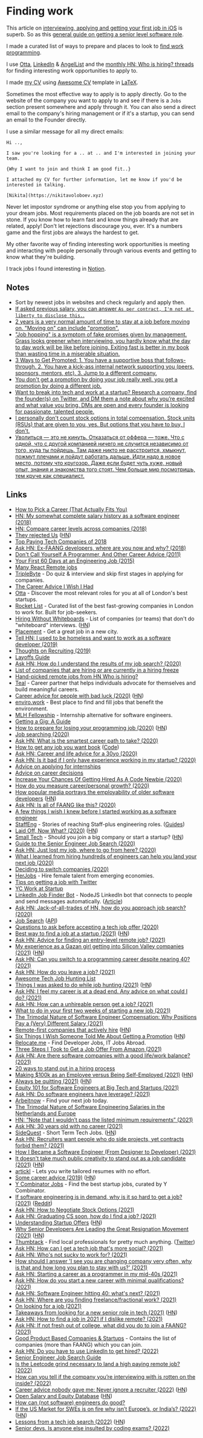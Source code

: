 # Finding work

This article on [interviewing, applying and getting your first job in iOS](http://artsy.github.io/blog/2016/01/30/iOS-Junior-Interviews) is superb. So as this [general guide on getting a senior level software role](https://www.jobsearch.dev/).

I made a curated list of ways to prepare and places to look to [find work programming](https://github.com/nikitavoloboev/find-work).

I use [Otta](https://otta.com/), [LinkedIn](https://www.linkedin.com) & [AngelList](https://angel.co) and the [monthly HN: Who is hiring? threads](https://kennytilton.github.io/whoishiring/) for finding interesting work opportunities to apply to.

I made [my CV](http://nikitavoloboev.xyz/cv.pdf) using [Awesome CV](https://github.com/posquit0/Awesome-CV) template in [LaTeX](https://github.com/nikitavoloboev/cv).

Sometimes the most effective way to apply is to apply directly. Go to the website of the company you want to apply to and see if there is a `Jobs` section present somewhere and apply through it. You can also send a direct email to the company's hiring management or if it's a startup, you can send an email to the Founder directly.

I use a similar message for all my direct emails:

```
Hi ..,

I saw you're looking for a .. at .. and I'm interested in joining your team.

{Why I want to join and think I am good fit..}

I attached my CV for further information, let me know if you'd be interested in talking.

[Nikita](https://nikitavoloboev.xyz)
```

Never let impostor syndrome or anything else stop you from applying to your dream jobs. Most requirements placed on the job boards are not set in stone. If you know how to learn fast and know things already that are related, apply! Don't let rejections discourage you, ever. It's a numbers game and the first jobs are always the hardest to get.

My other favorite way of finding interesting work opportunities is meeting and interacting with people personally through various events and getting to know what they're building.

I track jobs I found interesting in [Notion](https://www.notion.so/Jobs-8f4225788b144da49a0c2ee37576507c).

## Notes

- Sort by newest jobs in websites and check regularly and apply then.
- [If asked previous salary, you can answer `As per contract, I'm not at liberty to disclose this.`.](https://www.reddit.com/r/cscareerquestionsEU/comments/9ohap7/uk_company_asking_about_current_salary_up_front/)
- [2 years is a very normal amount of time to stay at a job before moving on. "Moving on" can include "promotion".](https://twitter.com/seldo/status/1381603198754975748)
- ["Job hopping" is a symptom of fake promises given by management. Grass looks greener when interviewing, you hardly know what the day to day work will be like before joining. Exiting fast is better in my book than wasting time in a miserable situation.](https://twitter.com/rakyll/status/1381599321200553990)
- [3 Ways to Get Promoted: 1. You have a supportive boss that follows-through. 2. You have a kick-ass internal network supporting you (peers, sponsors, mentors, etc). 3. Jump to a different company.](https://twitter.com/lcooney/status/1384948385078185984)
- [You don't get a promotion by doing your job really well. you get a promotion by doing a different job.](https://twitter.com/fat/status/1393287585380790272)
- [Want to break into tech and work at a startup? Research a company, find the founder(s) on Twitter, and DM them a note about why you’re excited and what value you bring. DMs are open and every founder is looking for passionate, talented people.](https://twitter.com/anothercohen/status/1400942834396459011)
- [I personally don't count stock options in total compensation. Stock units (RSUs) that are given to you, yes. But options that you have to buy, I don't.](https://twitter.com/cassidoo/status/1420423346727051268)
- [Уволиться — это не кинуть. Отказаться от оффера — тоже. Что с одной, что с другой компанией ничего не случится независимо от того, куда ты пойдешь. Там даже никто не расстроится, хмыкнут, пожмут плечами и пойдут работать дальше. Идти надо в новое место, потому что кругозор. Даже если будет чуть хуже, новый опыт, знания и знакомства того стоят. Чем больше мир посмотришь, тем круче как специалист.](https://twitter.com/nikitonsky/status/1453691923651309571)

## Links

- [How to Pick a Career (That Actually Fits You)](https://waitbutwhy.com/2018/04/picking-career.html)
- [HN: My somewhat complete salary history as a software engineer (2018)](https://news.ycombinator.com/item?id=18342996)
- [HN: Compare career levels across companies (2018)](https://news.ycombinator.com/item?id=18349421)
- [They rejected Us](https://rejected.us/) ([HN](https://news.ycombinator.com/item?id=18628140))
- [Top Paying Tech Companies of 2018](https://www.levels.fyi/2018/)
- [Ask HN: Ex-FAANG developers, where are you now and why? (2018)](https://news.ycombinator.com/item?id=18192534)
- [Don't Call Yourself A Programmer, And Other Career Advice (2011)](https://www.kalzumeus.com/2011/10/28/dont-call-yourself-a-programmer/)
- [Your First 60 Days at an Engineering Job (2015)](https://code.dblock.org/2015/04/23/your-first-60-days-at-an-engineering-job.html)
- [Many React Remote jobs](https://twitter.com/mxstbr/status/1180846287148785670)
- [TripleByte](https://triplebyte.com/) - Do quiz & interview and skip first stages in applying for companies.
- [The Career Advice I Wish I Had](https://welearncode.com/career-advice/)
- [Otta](https://otta.com/) - Discover the most relevant roles for you at all of London's best startups.
- [Rocket List](https://rocketlist.co.uk/) - Curated list of the best fast-growing companies in London to work for. Built for job-seekers.
- [Hiring Without Whiteboards](https://github.com/poteto/hiring-without-whiteboards) - List of companies (or teams) that don't do "whiteboard" interviews. ([HN](https://news.ycombinator.com/item?id=23981795))
- [Placement](https://placement.com/) - Get a great job in a new city.
- [Tell HN: I used to be homeless and want to work as a software developer (2019)](https://news.ycombinator.com/item?id=21880179)
- [Thoughts on Recruiting (2019)](https://markmcgranaghan.com/recruiting)
- [Layoffs Guide](https://candor.co/guides/layoff/)
- [Ask HN: How do I understand the results of my job search? (2020)](https://news.ycombinator.com/item?id=21612151)
- [List of companies that are hiring or are currently in a hiring freeze](https://candor.co/hiring-freezes/)
- [Hand-picked remote jobs from HN Who is hiring?](https://remoteleaf.com/whoishiring)
- [Teal](https://www.tealhq.com/) - Career partner that helps individuals advocate for themselves and build meaningful careers.
- [Career advice for people with bad luck (2020)](https://chiefofstuff.substack.com/p/career-advice-for-people-with-bad) ([HN](https://news.ycombinator.com/item?id=22960225))
- [enviro.work](https://enviro.work/) - Best place to find and fill jobs that benefit the environment.
- [MLH Fellowship](https://fellowship.mlh.io/) - Internship alternative for software engineers.
- [Getting a Gig: A Guide](https://github.com/cassidoo/getting-a-gig)
- [How to prepare for losing your programming job (2020)](https://codewithoutrules.com/2020/05/14/prepare-losing-job/) ([HN](https://news.ycombinator.com/item?id=23180214))
- [Job searching (2020)](https://www.thefragehaver.com/posts/jobsearch/)
- [Ask HN: What is the smartest career path to take? (2020)](https://news.ycombinator.com/item?id=23458316)
- [How to get any job you want book](https://page.skerritt.blog/job/) ([Code](https://github.com/brandonskerritt/Employabiltiy-book))
- [Ask HN: Career and life advice for a 30yo (2020)](https://news.ycombinator.com/item?id=23475890)
- [Ask HN: Is it bad if I only have experience working in my startup? (2020)](https://news.ycombinator.com/item?id=23514857)
- [Advice on applying for internships](https://rosiecampbell.me/on-applying-for-internships)
- [Advice on career decisions](https://rosiecampbell.me/on-career-decisions)
- [Increase Your Chances Of Getting Hired As A Code Newbie (2020)](https://catalins.tech/increase-your-chances-of-getting-hired-as-a-code-newbie)
- [How do you measure career/personal growth? (2020)](https://lobste.rs/s/bkyxww/how_do_you_measure_career_personal_growth)
- [How popular media portrays the employability of older software developers](https://arxiv.org/abs/2004.05847) ([HN](https://news.ycombinator.com/item?id=23964539))
- [Ask HN: Is all of FAANG like this? (2020)](https://news.ycombinator.com/item?id=23917131)
- [A few things I wish I knew before I started working as a software engineer](https://shubheksha.com/posts/2019/06/a-few-things-i-wish-i-knew-before-i-started-working-as-a-software-engineer/)
- [StaffEng](https://staffeng.com/) - Stories of reaching Staff-plus engineering roles. ([Guides](https://staffeng.com/guides/))
- [Laid Off, Now What? (2020)](https://bharathpbhat.github.io/2020/09/19/laid-off-now-what.html) ([HN](https://news.ycombinator.com/item?id=24534685))
- [Small Tech](https://scattered-thoughts.net/writing/small-tech/) - Should you join a big company or start a startup? ([HN](https://news.ycombinator.com/item?id=24553085))
- [Guide to the Senior Engineer Job Search (2020)](https://twitter.com/stopachka/status/1308766905642123264)
- [Ask HN: Just lost my job, where to go from here? (2020)](https://news.ycombinator.com/item?id=24617522)
- [What I learned from hiring hundreds of engineers can help you land your next job (2020)](https://stackoverflow.blog/2020/09/23/hiring-jobs-candidates-software-coding-programmers-teresa-dietrich/)
- [Deciding to switch companies (2020)](https://lethain.com/deciding-to-switch/)
- [HerJobs](https://herjobs.co/) - Hire female talent from emerging economies.
- [Tips on getting a job with Twitter](https://twitter.com/sehurlburt/status/923830594240372736)
- [YC Work at Startup](https://www.workatastartup.com/)
- [LinkedIn Job Finder Bot](https://github.com/eilonmore/job-finder) - NodeJS LinkedIn bot that connects to people and send messages automatically. ([Article](https://codeburst.io/how-i-nailed-a-job-with-this-nodejs-linkedin-bot-6fcada2afbe1))
- [Ask HN: Jack-of-all-trades of HN, how do you approach job search? (2020)](https://news.ycombinator.com/item?id=24916016)
- [Job Search](https://jobsearchi.com/) ([API](https://api.jobsearchi.com/))
- [Questions to ask before accepting a tech job offer (2020)](https://blog.mironov.live/questions-to-ask-before-accepting-a-tech-job-offer/)
- [Best way to find a job at a startup (2021)](https://twitter.com/SWARTZcenter/status/1350075419479969798) ([HN](https://news.ycombinator.com/item?id=25793459))
- [Ask HN: Advice for finding an entry-level remote job? (2021)](https://news.ycombinator.com/item?id=26171008)
- [My experience as a Gazan girl getting into Silicon Valley companies (2021)](https://daliaawad28.medium.com/my-experience-as-a-gazan-girl-getting-into-silicon-valley-companies-488062d769a1) ([HN](https://news.ycombinator.com/item?id=26251143))
- [Ask HN: Can you switch to a programming career despite nearing 40? (2021)](https://news.ycombinator.com/item?id=26383366)
- [Ask HN: How do you leave a job? (2021)](https://news.ycombinator.com/item?id=26587018)
- [Awesome Tech Job Hunting List](https://github.com/randallkanna/awesome-job-list)
- [Things I was asked to do while job hunting (2021)](https://www.kylenazario.com/2021/04/10/job-hunting-fun/) ([HN](https://news.ycombinator.com/item?id=26763336))
- [Ask HN: I feel my career is at a dead end. Any advice on what could I do? (2021)](https://news.ycombinator.com/item?id=26769638)
- [Ask HN: How can a unhireable person get a job? (2021)](https://news.ycombinator.com/item?id=26825017)
- [What to do in your first two weeks of starting a new job (2021)](https://twitter.com/QuinnyPig/status/1370575853554266118)
- [The Trimodal Nature of Software Engineer Compensation: Why Positions Pay a (Very) Different Salary (2021)](https://www.youtube.com/watch?v=h8Xpapy6I9E)
- [Remote-first companies that actively hire](https://www.remotecompany.com/blog/remote-first-companies-list) ([HN](https://news.ycombinator.com/item?id=27097069))
- [Six Things I Wish Someone Told Me About Getting a Promotion](https://radhika.dev/mid/) ([HN](https://news.ycombinator.com/item?id=27140505))
- [Relocate.me](https://relocate.me/) - Find Developer Jobs, IT Jobs Abroad.
- [Three Steps I Took to Get a Job Offer From Amazon (2021)](https://fallenstedt.com/blog/how-to-succeed-at-interviews/)
- [Ask HN: Are there software companies with a good life/work balance? (2021)](https://news.ycombinator.com/item?id=27250546)
- [20 ways to stand out in a hiring process](https://twitter.com/SahilBloom/status/1399375061111382022)
- [Making $100k as an Employee versus Being Self-Employed (2021)](https://calebporzio.com/making-100k-as-an-employee-versus-being-self-employed) ([HN](https://news.ycombinator.com/item?id=27357204))
- [Always be quitting (2021)](https://jmmv.dev/2021/04/always-be-quitting.html) ([HN](https://news.ycombinator.com/item?id=27456222))
- [Equity 101 for Software Engineers at Big Tech and Startups (2021)](https://blog.pragmaticengineer.com/equity-for-software-engineers/)
- [Ask HN: Do software engineers have leverage? (2021)](https://news.ycombinator.com/item?id=27569539)
- [Arbeitnow](https://arbeitnow.com/) - Find your next job today.
- [The Trimodal Nature of Software Engineering Salaries in the Netherlands and Europe](https://blog.pragmaticengineer.com/software-engineering-salaries-in-the-netherlands-and-europe/)
- [HN: “Note that I wouldn’t pass the listed minimum requirements” (2021)](https://news.ycombinator.com/item?id=27687034)
- [Ask HN: 30 years old with no career (2021)](https://news.ycombinator.com/item?id=27743303)
- [SideQuest](https://sidequestjobs.com/) - Short Term Tech Jobs. ([HN](https://news.ycombinator.com/item?id=27749497))
- [Ask HN: Recruiters want people who do side projects, yet contracts forbid them? (2021)](https://news.ycombinator.com/item?id=27843198)
- [How I Became a Software Engineer (From Designer to Developer) (2021)](https://leerob.io/blog/career)
- [It doesn't take much public creativity to stand out as a job candidate (2021)](https://simonwillison.net/2021/Jul/17/standing-out/) ([HN](https://news.ycombinator.com/item?id=27907151))
- [artickl](https://artickl.com/) - Lets you write tailored resumes with no effort.
- [Some career advice (2019)](https://lethain.com/career-advice/) ([HN](https://news.ycombinator.com/item?id=27990262))
- [Y Combinator Jobs](https://www.ycombinator.com/jobs) - Find the best startup jobs, curated by Y Combinator.
- [If software engineering is in demand, why is it so hard to get a job? (2021)](https://betterprogramming.pub/if-software-engineering-is-in-demand-why-is-it-so-hard-to-get-a-software-engineering-job-c043a964e463) ([Reddit](https://www.reddit.com/r/programming/comments/pf5ymu/if_software_engineering_is_in_demand_why_is_it_so/))
- [Ask HN: How to Negotiate Stock Options (2021)](https://news.ycombinator.com/item?id=28401655)
- [Ask HN: Graduating CS soon, how do I find a job? (2021)](https://news.ycombinator.com/item?id=28498305)
- [Understanding Startup Offers](https://withcompound.com/manual-company-equity/understanding-startup-offers) ([HN](https://news.ycombinator.com/item?id=28644653))
- [Why Senior Developers Are Leading the Great Resignation Movement (2021)](https://tipsnguts.medium.com/why-senior-developers-are-leading-the-great-resignation-movement-37b93ab9a634) ([HN](https://news.ycombinator.com/item?id=28715218))
- [Thumbtack](https://www.thumbtack.com/) - Find local professionals for pretty much anything. ([Twitter](https://twitter.com/Thumbtack))
- [Ask HN: How can I get a tech job that's more social? (2021)](https://news.ycombinator.com/item?id=28839819)
- [Ask HN: Who's not sucky to work for? (2021)](https://news.ycombinator.com/item?id=29099746)
- [How should I answer 'I see you are changing company very often, why is that and how long you plan to stay with us?' (2021)](https://www.reddit.com/r/cscareerquestionsEU/comments/qlzfm8/how_should_i_answer_i_see_you_are_changing/)
- [Ask HN: Starting a career as a programmer in my mid-40s (2021)](https://news.ycombinator.com/item?id=29140927)
- [Ask HN: How do you start a new career with minimal qualifications? (2021)](https://news.ycombinator.com/item?id=29305389)
- [Ask HN: Software Engineer hitting 40: what's next? (2021)](https://news.ycombinator.com/item?id=29360119)
- [Ask HN: Where are you finding freelance/fractional work? (2021)](https://news.ycombinator.com/item?id=29505524)
- [On looking for a job (2021)](https://muan.co/2021/12/15/notes-on-looking-for-a-job/)
- [Takeaways from looking for a new senior role in tech (2021)](https://philcalcado.com/2021/12/20/job_hunt.html) ([HN](https://news.ycombinator.com/item?id=29706073))
- [Ask HN: How to find a job in 2021 if I dislike remote? (2021)](https://news.ycombinator.com/item?id=29711622)
- [Ask HN: If not fresh out of college, what did you do to join a FAANG? (2021)](https://news.ycombinator.com/item?id=29750353)
- [Good Product Based Companies & Startups](https://github.com/Kaustubh-Natuskar/moreThanFAANGM) - Contains the list of companies (more than FAANG) which you can join.
- [Ask HN: Do you have to use LinkedIn to get hired? (2022)](https://news.ycombinator.com/item?id=29906328)
- [Senior Engineer Job Search Guide](https://www.jobsearch.dev/)
- [Is the Leetcode grind necessary to land a high paying remote job? (2022)](https://news.ycombinator.com/item?id=30098671)
- [How can you tell if the company you’re interviewing with is rotten on the inside? (2022)](https://charity.wtf/2022/01/29/how-can-you-tell-if-the-company-youre-interviewing-with-is-rotten-on-the-inside/)
- [Career advice nobody gave me: Never ignore a recruiter (2022)](https://index.medium.com/career-advice-nobody-gave-me-never-ignore-a-recruiter-4474eac9556) ([HN](https://news.ycombinator.com/item?id=30163676))
- [Open Salary and Equity Database](https://topstartups.io/) ([HN](https://news.ycombinator.com/item?id=30269953))
- [How can (not software) engineers do good?](https://twitter.com/ben_j_todd/status/1491401046706782210)
- [If the US Market for SWEs is on fire why isn’t Europe’s, or India’s? (2022)](https://twitter.com/danluu/status/1447997574556880902) ([HN](https://news.ycombinator.com/item?id=30574489))
- [Lessons from a tech job search (2022)](https://blog.nindalf.com/posts/tech-interview/) ([HN](https://news.ycombinator.com/item?id=30592572))
- [Senior devs. Is anyone else insulted by coding exams? (2022)](https://news.ycombinator.com/item?id=30615411)